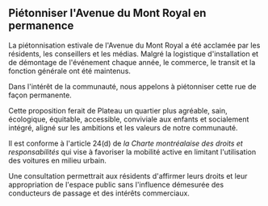 ## Piétonniser l'Avenue du Mont Royal en permanence

La piétonnisation estivale de l'Avenue du Mont Royal a été acclamée par les résidents,
les conseillers et les médias. Malgré la logistique d'installation et de démontage de l'événement chaque année, le
commerce, le transit et la fonction générale ont été maintenus.

Dans l'intérêt de la communauté, nous appelons à piétonniser cette rue de façon permanente.

Cette proposition ferait de Plateau un quartier plus agréable, sain,
écologique, équitable, accessible, conviviale aux enfants et socialement intégré, aligné sur les ambitions et les
valeurs de notre communauté.

Il est conforme à l'article 24(d) de _la Charte montréalaise des droits et responsabilités_ qui vise à favoriser la
mobilité active en limitant l'utilisation des voitures en milieu urbain.

Une consultation permettrait aux résidents d'affirmer leurs droits et leur appropriation de l'espace public sans
l'influence démesurée des conducteurs de passage et des intérêts commerciaux.
